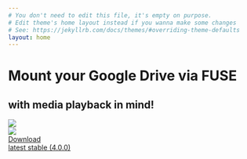 ```yaml
---
# You don't need to edit this file, it's empty on purpose.
# Edit theme's home layout instead if you wanna make some changes
# See: https://jekyllrb.com/docs/themes/#overriding-theme-defaults
layout: home
---
```

<div class="container">
	<div class="row">
		<div class="col-12">
			<h1 class="h3 font-comfortaa">Mount your Google Drive via FUSE</h1>
			<h2 class="h4 ml-4 font-italic">with media playback in mind!</h2>
		</div>
	</div>
	<div class="row mt-4 align-items-center">
		<div class="col-md-8 col-12">
			<div  class="app-image-holder text-center">
				<div class="container c-0">
					<img class="rounded" src="/images/web-shot.jpg"/>
				</div>
				<div class="container c-1">
					<img class="rounded" src="/images/cli-shot.jpg"/>
				</div>
			</div>
		</div>
		<div class="col-md-4 col-12">
			<div class="container text-center">
				<a href="https://github.com/dweidenfeld/plexdrive/releases/tag/4.0.0" role="button" class="btn btn-plexgold">
					<span class="font-weight-bold h2 font-comfortaa">Download</span><br/>
					<span class="body">latest stable (4.0.0)</span>
				</a>
			</div>
		</div>
	</div>
</div>
